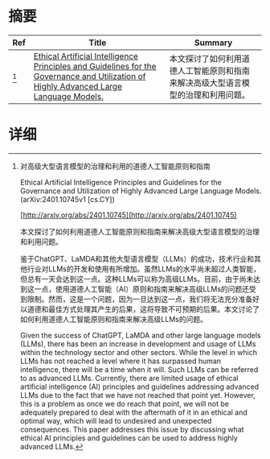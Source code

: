 # 摘要

| Ref | Title | Summary |
| --- | --- | --- |
| [^1] | [Ethical Artificial Intelligence Principles and Guidelines for the Governance and Utilization of Highly Advanced Large Language Models.](http://arxiv.org/abs/2401.10745) | 本文探讨了如何利用道德人工智能原则和指南来解决高级大型语言模型的治理和利用问题。 |

# 详细

[^1]: 对高级大型语言模型的治理和利用的道德人工智能原则和指南

    Ethical Artificial Intelligence Principles and Guidelines for the Governance and Utilization of Highly Advanced Large Language Models. (arXiv:2401.10745v1 [cs.CY])

    [http://arxiv.org/abs/2401.10745](http://arxiv.org/abs/2401.10745)

    本文探讨了如何利用道德人工智能原则和指南来解决高级大型语言模型的治理和利用问题。

    

    鉴于ChatGPT、LaMDA和其他大型语言模型（LLMs）的成功，技术行业和其他行业对LLMs的开发和使用有所增加。虽然LLMs的水平尚未超过人类智能，但总有一天会达到这一点。这种LLMs可以称为高级LLMs。目前，由于尚未达到这一点，使用道德人工智能（AI）原则和指南来解决高级LLMs的问题还受到限制。然而，这是一个问题，因为一旦达到这一点，我们将无法充分准备好以道德和最佳方式处理其产生的后果，这将导致不可预期的后果。本文讨论了如何利用道德人工智能原则和指南来解决高级LLMs的问题。

    Given the success of ChatGPT, LaMDA and other large language models (LLMs), there has been an increase in development and usage of LLMs within the technology sector and other sectors. While the level in which LLMs has not reached a level where it has surpassed human intelligence, there will be a time when it will. Such LLMs can be referred to as advanced LLMs. Currently, there are limited usage of ethical artificial intelligence (AI) principles and guidelines addressing advanced LLMs due to the fact that we have not reached that point yet. However, this is a problem as once we do reach that point, we will not be adequately prepared to deal with the aftermath of it in an ethical and optimal way, which will lead to undesired and unexpected consequences. This paper addresses this issue by discussing what ethical AI principles and guidelines can be used to address highly advanced LLMs.
    

